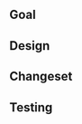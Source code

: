 ## Goal

<!-- Why is this change necessary? -->

## Design

<!-- Why was this approach used? -->

## Changeset

<!-- What changed? -->

## Testing

<!-- How was it tested? What manual and automated tests were run/added? -->